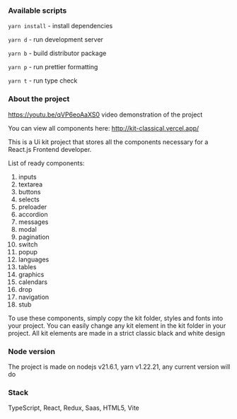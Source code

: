 ### Available scripts

`yarn install` - install dependencies

`yarn d` - run development server

`yarn b` - build distributor package

`yarn p` - run prettier formatting

`yarn t` - run type check

### About the project

https://youtu.be/qVP6eoAaXS0 video demonstration of the project

You can view all components here: http://kit-classical.vercel.app/

This is a Ui kit project that stores all the components necessary for a React.js Frontend developer.

List of ready components:

1. inputs
2. textarea
3. buttons
4. selects
5. preloader
6. accordion
7. messages
8. modal
9. pagination
10. switch
11. popup
12. languages
13. tables
14. graphics
15. calendars
16. drop
17. navigation
18. stub

To use these components, simply copy the kit folder, styles and fonts into your project. You can easily change any kit element in the kit folder in your project. All kit elements are made in a strict classic black and white design

### Node version

The project is made on nodejs v21.6.1, yarn v1.22.21, any current version will do

### Stack

TypeScript, React, Redux, Saas, HTML5, Vite
